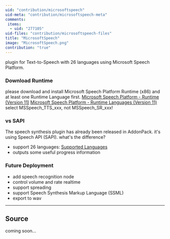 ```yaml
---
uid: "contribution/microsoftspeech"
uid-meta: "contribution/microsoftspeech-meta"
comments: 
 items: 
  - uid: "277105"
uid-files: "contribution/microsoftspeech-files"
title: "MicrosoftSpeech"
image: "MicrosoftSpeech.png"
contribution: "true"
---
```


plugin for Text-to-Speech with 26 languages using Microsoft Speech Platform.


### Download Runtime
please download and install Microsoft Speech Platform Runtime (x86) and at least one Runtime Language first.
[Microsoft Speech Platform - Runtime (Version 11)](http://www.microsoft.com/en-us/download/details.aspx?id=27225)
[Microsoft Speech Platform - Runtime Languages (Version 11)](http://www.microsoft.com/en-us/download/details.aspx?id=27224)
select MSSpeech_TTS_xxx, not MSSpeech_SR_xxx!

### vs SAPI
The speech synthesis plugin has already been released in AddonPack. it's using Speech API (SAPI).
what's the difference?
* support 26 languages: [Supported Languages](http://msdn.microsoft.com/en-us/library/hh378476.aspx)
* outputs some useful progress information

### Future Deployment
* add speech recognition node
* control volume and rate realtime
* support spreading
* support Speech Synthesis Markup Language (SSML)
* export to wav

---

## Source
coming soon...